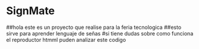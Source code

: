 # SignMate
##hola este es un proyecto que realise para la feria tecnologica 
##esto sirve para aprender lenguaje de señas 
#si tiene dudas sobre como funciona el reproductor htmml puden analizar este codigo 
